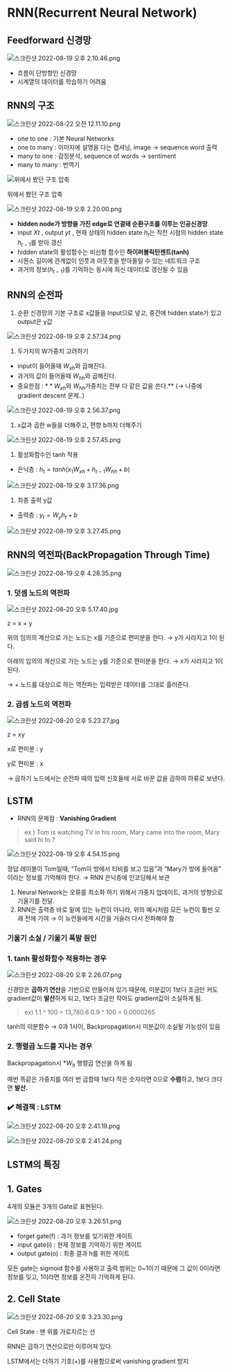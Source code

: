 # RNN(Recurrent Neural Network)

## Feedforward 신경망

![스크린샷 2022-08-19 오후 2.10.46.png](https://github.com/eunbinni/TIL/blob/main/RNN/images/%25E1%2584%2589%25E1%2585%25B3%25E1%2584%258F%25E1%2585%25B3%25E1%2584%2585%25E1%2585%25B5%25E1%2586%25AB%25E1%2584%2589%25E1%2585%25A3%25E1%2586%25BA_2022-08-19_%25E1%2584%258B%25E1%2585%25A9%25E1%2584%2592%25E1%2585%25AE_2.10.46.png)
- 흐름이 단방향인 신경망
- 시계열의 데이터를 학습하기 어려움

## RNN의 구조

![스크린샷 2022-08-22 오전 12.11.10.png](https://github.com/eunbinni/TIL/blob/main/RNN/images/%25E1%2584%2589%25E1%2585%25B3%25E1%2584%258F%25E1%2585%25B3%25E1%2584%2585%25E1%2585%25B5%25E1%2586%25AB%25E1%2584%2589%25E1%2585%25A3%25E1%2586%25BA_2022-08-19_%25E1%2584%258B%25E1%2585%25A9%25E1%2584%2592%25E1%2585%25AE_2.20.00.png)

- one to one : 기본 Neural Networks
- one to many : 이미지에 설명을 다는 캡셔닝, image → sequence word 출력
- many to one : 감정분석, sequence of words → sentiment
- many to many : 번역기

![위에서 봤던 구조 압축](https://github.com/eunbinni/TIL/blob/main/RNN/images/%25E1%2584%2589%25E1%2585%25B3%25E1%2584%258F%25E1%2585%25B3%25E1%2584%2585%25E1%2585%25B5%25E1%2586%25AB%25E1%2584%2589%25E1%2585%25A3%25E1%2586%25BA_2022-08-19_%25E1%2584%258B%25E1%2585%25A9%25E1%2584%2592%25E1%2585%25AE_2.56.37.png)

위에서 봤던 구조 압축

![스크린샷 2022-08-19 오후 2.20.00.png](RNN(Recurrent%20Neural%20Network)%20b2bc3781f8754c7e86699248e4c78654/%25E1%2584%2589%25E1%2585%25B3%25E1%2584%258F%25E1%2585%25B3%25E1%2584%2585%25E1%2585%25B5%25E1%2586%25AB%25E1%2584%2589%25E1%2585%25A3%25E1%2586%25BA_2022-08-19_%25E1%2584%258B%25E1%2585%25A9%25E1%2584%2592%25E1%2585%25AE_2.20.00.png)

- **hidden node가 방향을 가진 edge로 연결돼 순환구조를 이루는 인공신경망**
- input $Xt$
, output $yt$ , 현재 상태의 hidden state  $h_{t}$는 직전 시점의 hidden state $h_{t-1}$를 받아 갱신
- hidden state의 활성함수는 비선형 함수인 **하이퍼볼릭탄젠트(tanh)**
- 시퀀스 길이에 관계없이 인풋과 아웃풋을 받아들일 수 있는 네트워크 구조
- 과거의 정보($h_{t-1}$)를 기억하는 동시에 최신 데이터로 갱신될 수 있음

## RNN의 순전파

1. 순환 신경망의 기본 구조로 x값들을 Input으로 넣고, 중간에 hidden state가 있고 output은 y값

![스크린샷 2022-08-19 오후 2.57.34.png](RNN(Recurrent%20Neural%20Network)%20b2bc3781f8754c7e86699248e4c78654/%25E1%2584%2589%25E1%2585%25B3%25E1%2584%258F%25E1%2585%25B3%25E1%2584%2585%25E1%2585%25B5%25E1%2586%25AB%25E1%2584%2589%25E1%2585%25A3%25E1%2586%25BA_2022-08-19_%25E1%2584%258B%25E1%2585%25A9%25E1%2584%2592%25E1%2585%25AE_2.57.34.png)

1. 두가지의 W가중치 고려하기
- input이 들어올때 $W_{xh}$와 곱해진다.
- 과거의 값이 들어올때 $W_{hh}$와 곱해진다.
- 중요한점 : $**W_{xh}$와 $W_{hh}$가중치는 전부 다 같은 값을 쓴다.** (→ 나중에 gradient descent 문제..)

![스크린샷 2022-08-19 오후 2.56.37.png](RNN(Recurrent%20Neural%20Network)%20b2bc3781f8754c7e86699248e4c78654/%25E1%2584%2589%25E1%2585%25B3%25E1%2584%258F%25E1%2585%25B3%25E1%2584%2585%25E1%2585%25B5%25E1%2586%25AB%25E1%2584%2589%25E1%2585%25A3%25E1%2586%25BA_2022-08-19_%25E1%2584%258B%25E1%2585%25A9%25E1%2584%2592%25E1%2585%25AE_2.56.37.png)

1. x값과 곱한 w들을 더해주고, 편향 b까지 더해주기

![스크린샷 2022-08-19 오후 2.57.45.png](RNN(Recurrent%20Neural%20Network)%20b2bc3781f8754c7e86699248e4c78654/%25E1%2584%2589%25E1%2585%25B3%25E1%2584%258F%25E1%2585%25B3%25E1%2584%2585%25E1%2585%25B5%25E1%2586%25AB%25E1%2584%2589%25E1%2585%25A3%25E1%2586%25BA_2022-08-19_%25E1%2584%258B%25E1%2585%25A9%25E1%2584%2592%25E1%2585%25AE_2.57.45.png)

1. 활성화함수인 tanh 적용
- 은닉층 : $h_{t} = tanh(x_{1} W_{xh} + h_{t-1} W_{hh} + b)$

![스크린샷 2022-08-19 오후 3.17.36.png](RNN(Recurrent%20Neural%20Network)%20b2bc3781f8754c7e86699248e4c78654/%25E1%2584%2589%25E1%2585%25B3%25E1%2584%258F%25E1%2585%25B3%25E1%2584%2585%25E1%2585%25B5%25E1%2586%25AB%25E1%2584%2589%25E1%2585%25A3%25E1%2586%25BA_2022-08-19_%25E1%2584%258B%25E1%2585%25A9%25E1%2584%2592%25E1%2585%25AE_3.17.36.png)

1. 최종 출력 y값
- 출력층 : $y_{t} = W_{y} h_{t} + b$

![스크린샷 2022-08-19 오후 3.27.45.png](RNN(Recurrent%20Neural%20Network)%20b2bc3781f8754c7e86699248e4c78654/%25E1%2584%2589%25E1%2585%25B3%25E1%2584%258F%25E1%2585%25B3%25E1%2584%2585%25E1%2585%25B5%25E1%2586%25AB%25E1%2584%2589%25E1%2585%25A3%25E1%2586%25BA_2022-08-19_%25E1%2584%258B%25E1%2585%25A9%25E1%2584%2592%25E1%2585%25AE_3.27.45.png)

## RNN의 역전파(BackPropagation Through Time)

![스크린샷 2022-08-19 오후 4.28.35.png](RNN(Recurrent%20Neural%20Network)%20b2bc3781f8754c7e86699248e4c78654/%25E1%2584%2589%25E1%2585%25B3%25E1%2584%258F%25E1%2585%25B3%25E1%2584%2585%25E1%2585%25B5%25E1%2586%25AB%25E1%2584%2589%25E1%2585%25A3%25E1%2586%25BA_2022-08-19_%25E1%2584%258B%25E1%2585%25A9%25E1%2584%2592%25E1%2585%25AE_4.28.35.png)

### 1. 덧셈 노드의 역전파

![스크린샷 2022-08-20 오후 5.17.40.jpg](RNN(Recurrent%20Neural%20Network)%20b2bc3781f8754c7e86699248e4c78654/%25E1%2584%2589%25E1%2585%25B3%25E1%2584%258F%25E1%2585%25B3%25E1%2584%2585%25E1%2585%25B5%25E1%2586%25AB%25E1%2584%2589%25E1%2585%25A3%25E1%2586%25BA_2022-08-20_%25E1%2584%258B%25E1%2585%25A9%25E1%2584%2592%25E1%2585%25AE_5.17.40.jpg)

z = x + y 

위의 임의의 계산으로 가는 노드는 x를 기준으로 편미분을 한다. → y가 사라지고 1이 된다.

아래의 임의의 계산으로 가는 노드는 y를 기준으로 편미분을 한다. → x가 사라지고 1이 된다.

→ + 노드를 대상으로 하는 역전파는 입력받은 데이터를 그대로 흘러준다.

### 2. 곱셈 노드의 역전파

![스크린샷 2022-08-20 오후 5.23.27.jpg](RNN(Recurrent%20Neural%20Network)%20b2bc3781f8754c7e86699248e4c78654/%25E1%2584%2589%25E1%2585%25B3%25E1%2584%258F%25E1%2585%25B3%25E1%2584%2585%25E1%2585%25B5%25E1%2586%25AB%25E1%2584%2589%25E1%2585%25A3%25E1%2586%25BA_2022-08-20_%25E1%2584%258B%25E1%2585%25A9%25E1%2584%2592%25E1%2585%25AE_5.23.27.jpg)

z = xy

x로 편미분 : y

y로 편미분 : x

→ 곱하기 노드에서는 순전파 때의 입력 신호들에 서로 바꾼 값을 곱하여 하류로 보낸다.

## LSTM

- RNN의 문제점 : **Vanishing Gradient**

> ex ) Tom is watching TV in his room, Mary came into the room, Mary said hi to ?
> 

![스크린샷 2022-08-19 오후 4.54.15.png](RNN(Recurrent%20Neural%20Network)%20b2bc3781f8754c7e86699248e4c78654/%25E1%2584%2589%25E1%2585%25B3%25E1%2584%258F%25E1%2585%25B3%25E1%2584%2585%25E1%2585%25B5%25E1%2586%25AB%25E1%2584%2589%25E1%2585%25A3%25E1%2586%25BA_2022-08-19_%25E1%2584%258B%25E1%2585%25A9%25E1%2584%2592%25E1%2585%25AE_4.54.15.png)

정답 레이블이 Tom일때, “Tom이 방에서 티비를 보고 있음”과 “Mary가 방에 들어옴" 이라는 정보를 기억해야 한다. → RNN 은닉층에 인코딩해서 보관

1. Neural Network는 오류를 최소화 하기 위해서 가중치 업데이트, 과거의 방향으로 기울기를 전달. 
2. RNN은 출력층 바로 밑에 있는 뉴런이 아니라, 위의 예시처럼 모든 뉴런이 훨씬 오래 전에 기여 → 이 뉴런들에게 시간을 거슬러 다시 전파해야 함

### **기울기 소실 / 기울기 폭발 원인**

### 1. tanh 활성화함수 적용하는 경우

![스크린샷 2022-08-20 오후 2.26.07.png](RNN(Recurrent%20Neural%20Network)%20b2bc3781f8754c7e86699248e4c78654/%25E1%2584%2589%25E1%2585%25B3%25E1%2584%258F%25E1%2585%25B3%25E1%2584%2585%25E1%2585%25B5%25E1%2586%25AB%25E1%2584%2589%25E1%2585%25A3%25E1%2586%25BA_2022-08-20_%25E1%2584%258B%25E1%2585%25A9%25E1%2584%2592%25E1%2585%25AE_2.26.07.png)

신경망은 **곱하기 연산**을 기반으로 만들어져 있기 때문에, 미분값이 1보다 조금만 커도 gradient값이 **발산**하게 되고, 1보다 조금만 작아도 gradient값이 소실하게 됨.

> ex) 1.1 ^ 100 = 13,780.6
0.9 ^ 100 = 0.0000265
> 

tanh의 미분함수 → 0과 1사이, Backpropagation시 미분값이 소실될 가능성이 있음

### 2. 행렬곱 노드를 지나는 경우

Backpropagation시 $\ast W_{h}$ 행렬곱 연산을 하게 됨

매번 똑같은 가중치를 여러 번 곱할때 1보다 작은 숫자라면 0으로 **수렴**하고, 1보다 크다면 **발산.**

### ✔️ 해결책 : LSTM

![스크린샷 2022-08-20 오후 2.41.19.png](RNN(Recurrent%20Neural%20Network)%20b2bc3781f8754c7e86699248e4c78654/%25E1%2584%2589%25E1%2585%25B3%25E1%2584%258F%25E1%2585%25B3%25E1%2584%2585%25E1%2585%25B5%25E1%2586%25AB%25E1%2584%2589%25E1%2585%25A3%25E1%2586%25BA_2022-08-20_%25E1%2584%258B%25E1%2585%25A9%25E1%2584%2592%25E1%2585%25AE_2.41.19.png)

![스크린샷 2022-08-20 오후 2.41.24.png](RNN(Recurrent%20Neural%20Network)%20b2bc3781f8754c7e86699248e4c78654/%25E1%2584%2589%25E1%2585%25B3%25E1%2584%258F%25E1%2585%25B3%25E1%2584%2585%25E1%2585%25B5%25E1%2586%25AB%25E1%2584%2589%25E1%2585%25A3%25E1%2586%25BA_2022-08-20_%25E1%2584%258B%25E1%2585%25A9%25E1%2584%2592%25E1%2585%25AE_2.41.24.png)

## LSTM의 특징

## 1. Gates

4개의 모듈은 3개의 Gate로 표현된다.

![스크린샷 2022-08-20 오후 3.26.51.png](RNN(Recurrent%20Neural%20Network)%20b2bc3781f8754c7e86699248e4c78654/%25E1%2584%2589%25E1%2585%25B3%25E1%2584%258F%25E1%2585%25B3%25E1%2584%2585%25E1%2585%25B5%25E1%2586%25AB%25E1%2584%2589%25E1%2585%25A3%25E1%2586%25BA_2022-08-20_%25E1%2584%258B%25E1%2585%25A9%25E1%2584%2592%25E1%2585%25AE_3.26.51.png)

- forget gate(f) : 과거 정보를 잊기위한 게이트
- input gate(i) : 현재 정보를 기억하기 위한 게이트
- output gate(o) : 최종 결과 h를 위한 게이트

모든 gate는 sigmoid 함수를 사용하고 출력 범위는 0~1이기 때문에 그 값이 0이라면 정보를 잊고, 1이라면 정보를 온전히 기억하게 된다.

## 2. Cell State

![스크린샷 2022-08-20 오후 3.23.30.png](RNN(Recurrent%20Neural%20Network)%20b2bc3781f8754c7e86699248e4c78654/%25E1%2584%2589%25E1%2585%25B3%25E1%2584%258F%25E1%2585%25B3%25E1%2584%2585%25E1%2585%25B5%25E1%2586%25AB%25E1%2584%2589%25E1%2585%25A3%25E1%2586%25BA_2022-08-20_%25E1%2584%258B%25E1%2585%25A9%25E1%2584%2592%25E1%2585%25AE_3.23.30.png)

Cell State : 맨 위를 가로지르는 선

RNN은 곱하기 연산으로만 이루어져 있다.

LSTM에서는 더하기 기호(+)를 사용함으로써 vanishing gradient 방지
